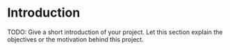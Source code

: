 # Introduction 
TODO: Give a short introduction of your project. Let this section explain the objectives or the motivation behind this project. 
